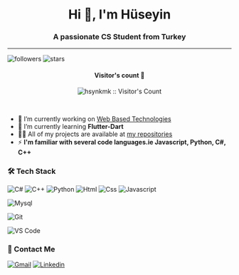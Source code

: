 <h1 align="center">Hi 👋, I'm Hüseyin</h1>
<h3 align="center">A passionate CS Student from Turkey</h3>

---

![followers](https://img.shields.io/github/followers/hsynkmk?style=social)
![stars](https://img.shields.io/github/stars/hsynkmk?style=social)

<h4 align="center">Visitor's count 👀</h4>
<p align="center"><img src="https://profile-counter.glitch.me/{hsynkmk}/count.svg" alt="hsynkmk :: Visitor's Count" /></p>
<br/>


- 🔭 I’m currently working on [Web Based Technologies](https://github.com/hsynkmk/Web-Based-Technologies)
- 🌱 I’m currently learning **Flutter-Dart**
- 👨‍💻 All of my projects are available at [my repositories](https://github.com/hsynkmk?tab=repositories)
- ⚡ **I'm familiar with several code languages.ie Javascript, Python, C#, C++**

### 🛠 Tech Stack

![C#](http://img.shields.io/badge/-C_Sharp-white?style=flat-square&logo=csharp&logoColor=purple)
![C++](https://img.shields.io/badge/c++-%2300599C.svg?style=flat&logo=c%2B%2B&logoColor=white)
![Python](http://img.shields.io/badge/-Python-346e9e?style=flat-square&logo=python&logoColor=white)
![Html](http://img.shields.io/badge/-Html-e24c27?style=flat-square&logo=html5&logoColor=white)
![Css](http://img.shields.io/badge/-Css-2a65f1?style=flat-square&logo=css3&logoColor=white)
![Javascript](http://img.shields.io/badge/-Javascript-fcd400?style=flat-square&logo=javascript&logoColor=black)

<!--- ![Markdown](http://img.shields.io/badge/-Markdown-white?style=flat-square&logo=markdown&logoColor=black) -->

<!--- ![Java](http://img.shields.io/badge/-Java-e8892f?style=flat-square&logo=java&logoColor=white)-->


![Mysql](http://img.shields.io/badge/-Mysql-white?style=flat-square&logo=mysql)

![Git](http://img.shields.io/badge/-Git-white?style=flat-square&logo=git)

<!--- ![Eclipse](http://img.shields.io/badge/-Eclipse-41347e?style=flat-square&logo=eclipse&logoColor=white) -->
<!--- ![IntelliJ IDEA](http://img.shields.io/badge/-IntelliJ%20IDEA-black?style=flat-square&logo=intellijidea&logoColor=white) -->
![VS Code](http://img.shields.io/badge/-VS%20Code-black?style=flat-square&logo=visualstudiocode&logoColor=3aa7f2)


### 💬 Contact Me

[![Gmail](https://img.shields.io/badge/-Gmail-c14438?style=for-the-badge&logo=Gmail&logoColor=white)](mailto:huseyinkaymak99@gmail.com)
[![Linkedin](https://img.shields.io/badge/-Linkedin-c14438?style=for-the-badge&logo=Linkedin&logoColor=white)](https://www.linkedin.com/in/hsynkmk/)
